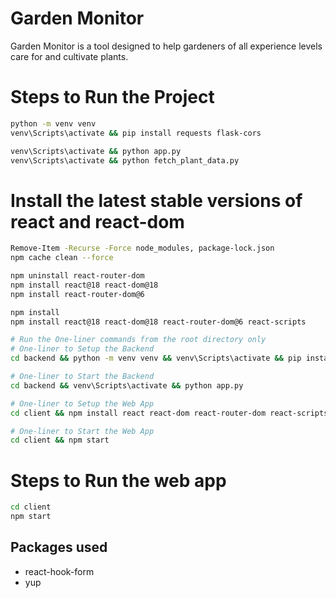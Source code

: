 # Garden Monitor

Garden Monitor is a tool designed to help gardeners of all experience levels care for and cultivate plants.

# Steps to Run the Project

```bash
python -m venv venv
venv\Scripts\activate && pip install requests flask-cors

venv\Scripts\activate && python app.py
venv\Scripts\activate && python fetch_plant_data.py
```

# Install the latest stable versions of react and react-dom

```bash
Remove-Item -Recurse -Force node_modules, package-lock.json
npm cache clean --force

npm uninstall react-router-dom
npm install react@18 react-dom@18
npm install react-router-dom@6

npm install
npm install react@18 react-dom@18 react-router-dom@6 react-scripts

# Run the One-liner commands from the root directory only
# One-liner to Setup the Backend
cd backend && python -m venv venv && venv\Scripts\activate && pip install requests flask-cors

# One-liner to Start the Backend
cd backend && venv\Scripts\activate && python app.py

# One-liner to Setup the Web App
cd client && npm install react react-dom react-router-dom react-scripts

# One-liner to Start the Web App
cd client && npm start
```

# Steps to Run the web app

```bash
cd client
npm start
```

## Packages used

- react-hook-form
- yup
